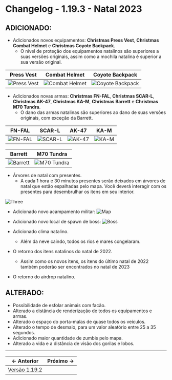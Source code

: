 # Changelog - 1.19.3 - Natal 2023

## **ADICIONADO**:
- Adicionados novos equipamentos: **Christmas Press Vest**, **Christmas Combat Helmet** e **Christmas Coyote Backpack**.
  - O nível de proteção dos equipamentos natalinos são superiores a suas versões originais, assim como a mochila natalina é superior a sua versão original.

| Press Vest | Combat Helmet | Coyote Backpack |
|------------|---------------|-----------------|
| ![Press Vest](https://i.imgur.com/RuV6PQm.png) | ![Combat Helmet](https://i.imgur.com/beSVUq1.png) | ![Coyote Backpack](https://i.imgur.com/SgzPOwg.png)

- Adicionados novas armas: **Christmas FN-FAL**, **Christmas SCAR-L**, **Christmas AK-47**, **Christmas KA-M**, **Christmas Barrett** e **Christmas M70 Tundra**.
  - O dano das armas natalinas são superiores ao dano de suas versões originais, com exceção da Barrett.

| FN-FAL | SCAR-L | AK-47 | KA-M |
|--------|--------|-------|------|
| ![FN-FAL](https://i.imgur.com/RiAXS6q.png) | ![SCAR-L](https://i.imgur.com/CCWIyRR.png) | ![AK-47](https://i.imgur.com/smv3d8L.png) | ![KA-M](https://i.imgur.com/bAAwmgJ.png)

| Barrett | M70 Tundra |
|--------|------------|
| ![Barrett](https://i.imgur.com/w1MkiDK.png) | ![M70 Tundra](https://i.imgur.com/IZkWQx1.png) |

- Árvores de natal com presentes.
  - A cada 1 hora e 30 minutos presentes serão deixados em árvores de natal que estão espalhadas pelo mapa. Você deverá interagir com os presentes para desembrulhar os itens em seu interior.
  
![Three](https://i.imgur.com/1d0zUd4.png)

- Adicionado novo acampamento militar:
![Map](https://i.imgur.com/p12qwcY.png)

- Adicionado novo local de spawn de boss:
![Boss](https://i.imgur.com/k3UxEpU.png)

- Adicionado clima natalino.
  - Além da neve caindo, todos os rios e mares congelaram.

- O retorno dos itens natalinos do natal de 2022.
  - Assim como os novos itens, os itens do último natal de 2022 também poderão ser encontrados no natal de 2023
  
- O retorno do airdrop natalino.



## **ALTERADO**:

- Possibilidade de esfolar animais com facão.
- Alterado a distância de renderização de todos os equipamentos e armas.
- Alterado o espaço do porta-malas de quase todos os veículos.
- Alterado o tempo de desmaio, para um valor aleatório entre 25 a 35 segundos.
- Adicionado maior quantidade de zumbis pelo mapa.
- Alterado a vida e a distância de visão dos gorilas e lobos.
---

← Anterior             |  Próximo →
:-------------------------:|:-------------------------:
[Versão 1.19.2](https://www.stoneagemta.com/releases/dayz/1.19.2) |